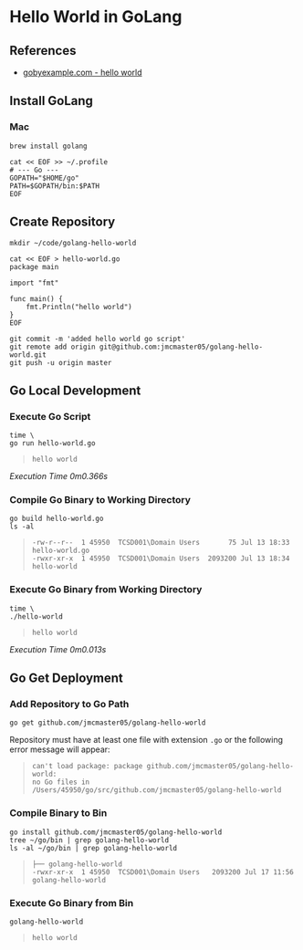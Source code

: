 # Hello World in GoLang

## References

* [gobyexample.com - hello world](https://gobyexample.com/hello-world)

## Install GoLang

### Mac

```
brew install golang
```

```
cat << EOF >> ~/.profile
# --- Go ---
GOPATH="$HOME/go"
PATH=$GOPATH/bin:$PATH
EOF
```

## Create Repository

```
mkdir ~/code/golang-hello-world
```

```
cat << EOF > hello-world.go
package main

import "fmt"

func main() {
    fmt.Println("hello world")
}
EOF
```

```
git commit -m 'added hello world go script'
git remote add origin git@github.com:jmcmaster05/golang-hello-world.git
git push -u origin master
```

## Go Local Development

### Execute Go Script

```
time \
go run hello-world.go
```
>     hello world

_Execution Time 0m0.366s_

### Compile Go Binary to Working Directory

```
go build hello-world.go
ls -al
```

>     -rw-r--r--  1 45950  TCSD001\Domain Users       75 Jul 13 18:33 hello-world.go
>     -rwxr-xr-x  1 45950  TCSD001\Domain Users  2093200 Jul 13 18:34 hello-world

### Execute Go Binary from Working Directory

```
time \
./hello-world
```

>     hello world

_Execution Time 0m0.013s_

## Go Get Deployment

### Add Repository to Go Path

```
go get github.com/jmcmaster05/golang-hello-world
```

Repository must have at least one file with extension `.go` or the following error message will appear:

>     can't load package: package github.com/jmcmaster05/golang-hello-world:
>     no Go files in /Users/45950/go/src/github.com/jmcmaster05/golang-hello-world

### Compile Binary to Bin

```
go install github.com/jmcmaster05/golang-hello-world
tree ~/go/bin | grep golang-hello-world
ls -al ~/go/bin | grep golang-hello-world
```

>     ├── golang-hello-world
>     -rwxr-xr-x  1 45950  TCSD001\Domain Users   2093200 Jul 17 11:56 golang-hello-world

### Execute Go Binary from Bin

```
golang-hello-world
```

>     hello world
